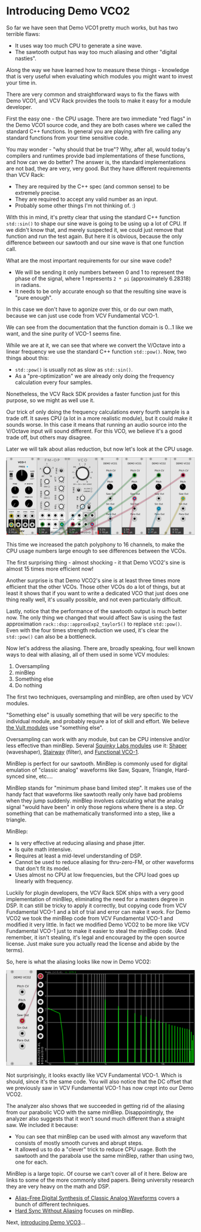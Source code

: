 # Introducing Demo VCO2

So far we have seen that Demo VCO1 pretty much works, but has two terrible flaws:

* It uses way too much CPU to generate a sine wave.
* The sawtooth output has way too much aliasing and other "digital nasties".

Along the way we have learned how to measure these things - knowledge that is very useful when evaluating which modules you might want to invest your time in.

There are very common and straightforward ways to fix the flaws with Demo VCO1, and VCV Rack provides the tools to make it easy for a module developer.

First the easy one - the CPU usage. There are two immediate "red flags" in the Demo VCO1 source code, and they are both cases where we called the standard C++ functions. In general you are playing with fire calling any standard functions from your time sensitive code.

You may wonder - "why should that be true"? Why, after all, would today's compilers and runtimes provide bad implementations of these functions, and how can we do better? The answer is, the standard implementations are not bad, they are very, very good. But they have different requirements than VCV Rack:

* They are required by the C++ spec (and common sense) to be extremely precise.
* They are required to accept any valid number as an input.
* Probably some other things I'm not thinking of. :)

With this in mind, it's pretty clear that using the standard C++ function `std::sin()` to shape our sine wave is going to be using up a lot of CPU. If we didn't know that, and merely suspected it, we could just remove that function and run the test again. But here it is obvious, because the only difference between our sawtooth and our sine wave is that one function call.

What are the most important requirements for our sine wave code?

* We will be sending it only numbers between 0 and 1 to represent the phase of the signal, where 1 represents `2 * pi` (approximately 6.28318) in radians.
* It needs to be only accurate enough so that the resulting sine wave is "pure enough".

In this case we don't have to agonize over this, or do our own math, because we can just use code from VCV Fundamental VCO-1.

We can see from the documentation that the function domain is 0…1 like we want, and the sine purity of VCO-1 seems fine.

While we are at it, we can see that where we convert the V/Octave into a linear frequency we use the standard C++ function `std::pow()`. Now, two things about this:

* `std::pow()` is usually not as slow as `std::sin()`.
* As a "pre-optimization" we are already only doing the frequency calculation every four samples.

Nonetheless, the VCV Rack SDK provides a faster function just for this purpose, so we might as well use it.

Our trick of only doing the frequency calculations every fourth sample is a trade off. It saves CPU (a lot in a more realistic module), but it could make it sounds worse. In this case it means that running an audio source into the V/Octave input will sound different. For this VCO, we believe it's a good trade off, but others may disagree.

Later we will talk about alias reduction, but now let's look at the CPU usage.

![Comparing CPU usage of Demo VCO1 and VCO2](./vco-2-cpu.png)

This time we increased the patch polyphony to 16 channels, to make the CPU usage numbers large enough to see differences between the VCOs.

The first surprising thing - almost shocking - it that Demo VCO2's sine is almost 15 times more efficient now!

Another surprise is that Demo VCO2's sine is at least three times more efficient that the other VCOs. Those other VCOs do a lot of things, but at least it shows that if you want to write a dedicated VCO that just does one thing really well, it's usually possible, and not even particularly difficult.

Lastly, notice that the performance of the sawtooth output is much better now. The only thing we changed that would affect Saw is using the fast approximation `rack::dsp::approxExp2_taylor5()` to replace `std::pow()`. Even with the four times strength reduction we used, it's clear the `std::pow()` can also be a bottleneck.

Now let's address the aliasing. There are, broadly speaking, four well known ways to deal with aliasing, all of them used in some VCV modules:

1. Oversampling
2. minBlep
3. Something else
4. Do nothing

The first two techniques, oversampling and minBlep, are often used by VCV modules.

"Something else" is usually something that will be very specific to the individual module, and probably require a lot of skill and effort. We believe [the Vult modules](https://library.vcvrack.com/?brand=Vult) use "something else".

Oversampling can work with any module, but can be CPU intensive and/or less effective than minBlep. Several [Squinky Labs modules](https://library.vcvrack.com/?brand=Squinky+Labs) use it: [Shaper](https://library.vcvrack.com/squinkylabs-plug1/squinkylabs-shp) (waveshaper), [Stairway](https://library.vcvrack.com/squinkylabs-plug1/squinkylabs-filt) (filter), and [Functional VCO-1](https://library.vcvrack.com/squinkylabs-plug1/squinkylabs-funv).

MinBlep is perfect for our sawtooth. MinBlep is commonly used for digital emulation of "classic analog" waveforms like Saw, Square, Triangle, Hard-synced sine, etc.…

MinBlep stands for "minimum phase band limited step". It makes use of the handy fact that waveforms like sawtooth really only have bad problems when they jump suddenly. minBlep involves calculating what the analog signal "would have been" in only those regions where there is a step. Or something that can be mathematically transformed into a step, like a triangle.

MinBlep:

* Is very effective at reducing aliasing and phase jitter.
* Is quite math intensive.
* Requires at least a mid-level understanding of DSP.
* Cannot be used to reduce aliasing for thru-zero-FM, or other waveforms that don't fit its model.
* Uses almost no CPU at low frequencies, but the CPU load goes up linearly with frequency.

Luckily for plugin developers, the VCV Rack SDK ships with a very good implementation of minBlep, eliminating the need for a masters degree in DSP. It can still be tricky to apply it correctly, but copying code from VCV Fundamental VCO-1 and a bit of trial and error can make it work. For Demo VCO2 we took the minBlep code from VCV Fundamental VCO-1 and modified it very little. In fact we modified Demo VCO2 to be more like VCV Fundamental VCO-1 just to make it easier to steal the minBlep code. (And remember, it isn't stealing, it's legal and encouraged by the open source license. Just make sure you actually read the license and abide by the terms).

So, here is what the aliasing looks like now in Demo VCO2:

![Bogaudio Analyzer-XL displaying a sawtooth waveform with aliasing from Demo VCO2](./vco-2-alias.png)

Not surprisingly, it looks exactly like VCV Fundamental VCO-1. Which is should, since it's the same code. You will also notice that the DC offset that we previously saw in VCV Fundamental VCO-1 has now crept into our Demo VCO2.

The analyzer also shows that we succeeded in getting rid of the aliasing from our parabolic VCO with the same minBlep. Disappointingly, the analyzer also suggests that it won't sound much different than a straight saw. We included it because:

* You can see that minBlep can be used with almost any waveform that consists of mostly smooth curves and abrupt steps.
* It allowed us to do a "clever" trick to reduce CPU usage. Both the sawtooth and the parabola use the same minBlep, rather than using two, one for each.

MinBlep is a large topic. Of course we can't cover all of it here. Below are links to some of the more commonly sited papers. Being university research they are very heavy on the math and DSP.

* [Alias-Free Digital Synthesis of Classic Analog Waveforms](https://ccrma.stanford.edu/~stilti/papers/blit.pdf) covers a bunch of different techniques.
* [Hard Sync Without Aliasing](http://www.cs.cmu.edu/~eli/papers/icmc01-hardsync.pdf) focuses on minBlep.

Next, [introducing Demo VCO3](./vco3.md)…
